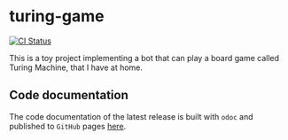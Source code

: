 # turing-game

[![CI Status](https://github.com/mbarbin/turing-game/workflows/ci/badge.svg)](https://github.com/mbarbin/turing-game/actions/workflows/ci.yml)

This is a toy project implementing a bot that can play a board game
called Turing Machine, that I have at home.

## Code documentation

The code documentation of the latest release is built with `odoc` and published
to `GitHub` pages [here](https://mbarbin.github.io/turing-game).
